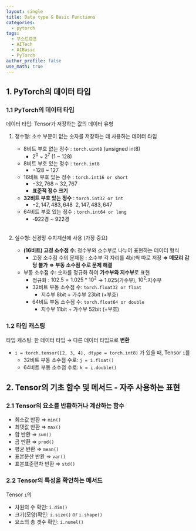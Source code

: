 ```yaml
---
layout: single
title: Data type & Basic Functions
categories:
  - pytorch
tags:
  - 부스트캠프
  - AITech
  - AIBasic
  - PyTorch
author_profile: false
use_math: true
---
```

## 1. PyTorch의 데이터 타입

### 1.1 PyTorch의 데이터 타입
데이터 타입: Tensor가 저장하는 값의 데이터 유형
1. 정수형: 소수 부분이 없는 숫자를 저장하는 데 사용하는 데이터 타입
    - 8비트 부호 없는 정수 : `torch.uint8` (unsigned int8)
        - $2^0$ ~ $2^7$ (1 ~ 128)
    - 8비트 부호 있는 정수 : `torch.int8`
        - $-128$ ~ $127$
    - 16비트 부호 있는 정수 : `torch.int16 or short`
        - $-32,768$ ~ $32,767$
        - **표준적 정수 크기**
    - **32비트 부호 있는 정수** : `torch.int32 or int`
        - $-2,147,483,648$ $~ 2,147,483,647$
    - 64비트 부호 있는 정수 : `torch.int64 or long`
        - -922경 ~ 922경<br><br>

2. 실수형: 신경망 수치계산에 사용 (가장 중요)
	- **(16비트) 고정 소수점 수**: 정수부와 소수부로 나누어 표현하는 데이터 형식
		- 고정 소수점 수의 문제점 : 소수부 각 자리를 4bit씩 따로 저장 **⇒ 메모리 감당 불가**
			**⇒ 부동 소수점 수로 문제 해결**
	- 부동 소수점 수: 숫자를 정규화 하여 **가수부와 지수부**로 표현
	    - 정규화 : $102.5 = 1.025 * 10^2$ → $1.025$(가수부), $10^2$:지수부
	    - 32비트 부동 소수점 수: `torch.float32 or float`
	        - 지수부 8bit + 가수부 23bit (+부호)
	    - 64비트 부동 소수점 수: `torch.float64 or double`
	        - 지수부 11bit + 가수부 52bit (+부호)

### 1.2 타입 캐스팅
타입 캐스팅: 한 데이터 타입 → 다른 데이터 타입으로 **변환**
- `i = torch.tensor([2, 3, 4], dtype = torch.int8)` 가 있을 때, Tensor `i`를
    - 32비트 부동 소수점 수로: `j = i.float()`
    - 64비트 부동 소수점 수로: `k = i.double()`

## 2. Tensor의 기초 함수 및 메서드  - 자주 사용하는 표현
### 2.1 Tensor의 요소를 반환하거나 계산하는 함수
- 최소값 반환 ⇒ `min()`
- 최댓값 반환 ⇒ `max()`
- 합 반환 ⇒ `sum()`
- 곱 반환 ⇒ `prod()`
- 평균 반환 ⇒ `mean()`
- 표본분산 반환 ⇒ `var()`
- 표본표준편차 반환 ⇒ `std()`

### 2.2 Tensor의 특성을 확인하는 메서드
Tensor `i`의
- 차원의 수 확인: `i.dim()`
- 크기(모양)확인: `i.size()` or `i.shape()`
- 요소의 총 갯수 확인: `i.numel()`

